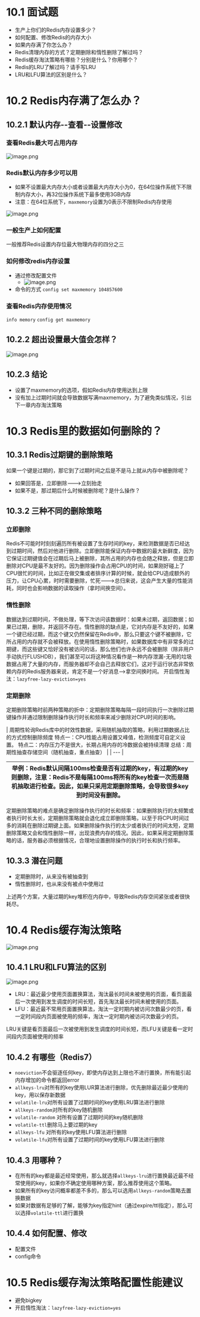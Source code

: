 # 10.1 面试题
- 生产上你们的Redis内存设置多少？
- 如何配置、修改Redis的内存大小
- 如果内存满了你怎么办？
- Redis清理内存的方式？定期删除和惰性删除了解过吗？
- Redis缓存淘汰策略有哪些？分别是什么？你用哪个？
- Redis的LRU了解过吗？请手写LRU
- LRU和LFU算法的区别是什么？
# 10.2 Redis内存满了怎么办？
## 10.2.1 默认内存--查看--设置修改
### 查看Redis最大可占用内存
![image.png](https://cdn.nlark.com/yuque/0/2023/png/35653686/1682501141130-b619b32e-55c6-4d19-9e6c-5a513467bc29.png#averageHue=%23171513&clientId=ua97a35d7-4888-4&from=paste&height=337&id=u06ef441c&originHeight=450&originWidth=759&originalType=binary&ratio=1&rotation=0&showTitle=false&size=50664&status=done&style=none&taskId=u096f845a-5989-4ab5-abc9-d7173ce1eb7&title=&width=568)
### Redis默认内存多少可以用

- 如果不设置最大内存大小或者设置最大内存大小为0，在64位操作系统下不限制内存大小，再32位操作系统下最多使用3GB内存
- 注意：在64位系统下，`maxmemory`设置为0表示不限制Redis内存使用

![image.png](https://cdn.nlark.com/yuque/0/2023/png/35653686/1682501192680-706ca0d7-abfe-4c71-b8b1-e0b1865b5d73.png#averageHue=%23242120&clientId=ua97a35d7-4888-4&from=paste&height=44&id=u0da4d141&originHeight=44&originWidth=306&originalType=binary&ratio=1&rotation=0&showTitle=false&size=2606&status=done&style=none&taskId=u1a75f059-d8f4-457a-a7e8-4f12917e82e&title=&width=306)
### 一般生产上如何配置
一般推荐Redis设置内存位最大物理内存的四分之三
### 如何修改redis内存设置

- 通过修改配置文件
   - ![image.png](https://cdn.nlark.com/yuque/0/2023/png/35653686/1682501386443-d7e53f6c-9c75-4d64-8b2c-b6abfc2a0ba9.png#averageHue=%23e9e0ae&clientId=ua97a35d7-4888-4&from=paste&height=472&id=uac95dfdf&originHeight=472&originWidth=1486&originalType=binary&ratio=1&rotation=0&showTitle=false&size=332068&status=done&style=none&taskId=u56fe77a1-3c7a-4b22-bd2d-f3113afa0a6&title=&width=1486)
- 命令的方式 `config set maxmemory 104857600`
### 查看Redis内存使用情况
`info memory` `config get maxmemory`
## 10.2.2 超出设置最大值会怎样？
![image.png](https://cdn.nlark.com/yuque/0/2023/png/35653686/1682572714646-62406fe7-33e6-43be-a2e9-c6775eba287f.png#averageHue=%23f9f5f1&clientId=ub3a67e7f-6d40-4&from=paste&height=261&id=u56a86e39&originHeight=745&originWidth=1489&originalType=binary&ratio=1&rotation=0&showTitle=false&size=438565&status=done&style=none&taskId=u1107ece4-bf7d-4935-ade2-32d10b449b1&title=&width=521)
## 10.2.3 结论

- 设置了maxmemory的选项，假如Redis内存使用达到上限
- 没有加上过期时间就会导致数据写满maxmemory，为了避免类似情况，引出下一章内存淘汰策略
# 10.3 Redis里的数据如何删除的？
## 10.3.1 Redis过期键的删除策略
如果一个键是过期的，那它到了过期时间之后是不是马上就从内存中被删除呢？

- 如果回答是，立即删除--->立刻抬走
- 如果不是，那过期后什么时候被删除呢？是什么操作？
## 10.3.2 三种不同的删除策略
### 立即删除
Redis不可能时时刻刻遍历所有被设置了生存时间的key，来检测数据是否已经达到过期时间，然后对他进行删除。立即删除能保证内存中数据的最大新鲜度，因为它保证过期键值会在过期后马上被删除，其所占用的内存也会随之释放，但是立即删除对CPU是最不友好的。因为删除操作会占用CPU的时间，如果刚好碰上了CPU很忙的时间，比如正在做交集或者排序计算的时候，就会给CPU造成额外的压力，让CPU心累，时时需要删除，忙死--->总归来说，这会产生大量的性能消耗，同时也会影响数据的读取操作（拿时间换空间）。
### 惰性删除
数据达到过期时间，不做处理，等下次访问该数据时：如果未过期，返回数据；如果已过期，删除，并返回不存在。惰性删除的缺点是，它对内存是不友好的，如果一个键已经过期，而这个键又仍然保留在Redis中，那么只要这个键不被删除，它所占用的内存就不会被释放。在使用惰性删除策略时，如果数据库中有非常多的过期键，而这些键又恰好没有被访问的话，那么他们也许永远不会被删除（除非用户手动执行FLUSHDB），我们甚至可以将这种情况看作是一种内存泄漏-无用的垃圾数据占用了大量的内存，而服务器却不会自己去释放它们，这对于运行状态非常依赖内存的Redis服务器来说，肯定不是一个好消息-->拿空间换时间。
开启惰性淘汰：`lazyfree-lazy-eviction=yes`
### 定期删除
定期删除策略时前两种策略的折中：定期删除策略每隔一段时间执行一次删除过期键操作并通过限制删除操作执行时长和频率来减少删除对CPU时间的影响。

| 周期性轮询Redis库中的时效性数据，采用随机抽取的策略，利用过期数据占比的方式控制删除频度
特点一：CPU性能占用设置又峰值，检测频度可自定义设置。
特点二：内存压力不是很大，长期占用内存的冷数据会被持续清理
总结：周期性抽查存储空间（随机抽查，重点抽查） |
| --- |

| 举例：Redis默认间隔100ms检查是否有过期的key，有过期的key则删除，注意：Redis不是每隔100ms将所有的key检查一次而是随机抽取进行检查。因此，如果只采用定期删除策略，会导致很多key到时间没有删除。 |
| --- |

定期删除策略的难点是确定删除操作执行的时长和频率：如果删除执行的太频繁或者执行时长太长，定期删除策略就会退化成立即删除策略，以至于将CPU时间过多的消耗在删除过期键上面。如果删除操作执行的太少或者执行的时间太短，定期删除策略又会和惰性删除一样，出现浪费内存的情况。因此，如果采用定期删除策略的话，服务器必须根据情况，合理地设置删除操作的执行时长和执行频率。
## 10.3.3 潜在问题

- 定期删除时，从来没有被抽查到
- 惰性删除时，也从来没有被点中使用过

上述两个方案，大量过期的key堆积在内存中，导致Redis内存空间紧张或者很快耗尽。
# 10.4 Redis缓存淘汰策略
![image.png](https://cdn.nlark.com/yuque/0/2023/png/35653686/1682574274366-561f5384-c7ed-471e-a17f-53a8ddaf8294.png#averageHue=%23151313&clientId=ub3a67e7f-6d40-4&from=paste&height=280&id=u3106e319&originHeight=659&originWidth=947&originalType=binary&ratio=1&rotation=0&showTitle=false&size=82225&status=done&style=none&taskId=u0ca2ed56-e0b5-4295-9ac0-57c48ec0915&title=&width=402)
## 10.4.1 LRU和LFU算法的区别
![image.png](https://cdn.nlark.com/yuque/0/2023/png/35653686/1682574373333-ec847ee1-5104-49b6-9523-42f88b28ad45.png#averageHue=%2378543a&clientId=ub3a67e7f-6d40-4&from=paste&height=42&id=u77ffdd52&originHeight=42&originWidth=330&originalType=binary&ratio=1&rotation=0&showTitle=false&size=2403&status=done&style=none&taskId=u6a3cf772-be7d-47cd-92d7-65b32909547&title=&width=330)

- LRU：最近最少使用页面置换算法，淘汰最长时间未被使用的页面，看页面最后一次使用到发生调度的时间长短，首先淘汰最长时间未被使用的页面。
- LFU：最近最不常用页面置换算法，淘汰一定时期内被访问次数最少的页，看一定时间段内页面被使用的频率，淘汰一定时期内被访问次数最少的页。

LRU关键是看页面最后一次被使用到发生调度的时间长短，而LFU关键是看一定时间段内页面被使用的频率
## 10.4.2 有哪些（Redis7）

- `noeviction`不会驱逐任何key，即使内存达到上限也不进行置换，所有能引起内存增加的命令都返回error
- `allkeys-lru`对所有的key使用LUR算法进行删除，优先删除最近最少使用的key，用以保存新数据
- `volatile-lru`对所有设置了过期时间的key使用LRU算法进行删除
- `allkeys-random`对所有的key随机删除
- `volatile-random` 对所有设置了过期时间的key随机删除
- `volatile-ttl`删除马上要过期的key
- `allkeys-lfu` 对所有的key使用LFU算法进行删除
- `volatile-lfu`对所有设置了过期时间的key使用LFU算法进行删除
## 10.4.3 用哪种？

- 在所有的key都是最近经常使用，那么就选择`allkeys-lru`进行置换最近最不经常使用的key，如果你不确定使用哪种方案，那么推荐使用这个策略。
- 如果所有的key访问概率都差不多的，那么可以选用`allkeys-random`策略去置换数据
- 如果对数据有足够的了解，能够为key指定hint（通过expire/ttl指定），那么可以选择`volatile-ttl`进行置换
## 10.4.4 如何配置、修改

- 配置文件
- config命令
# 10.5 Redis缓存淘汰策略配置性能建议

- 避免bigkey
- 开启惰性淘汰：`lazyfree-lazy-eviction=yes`
